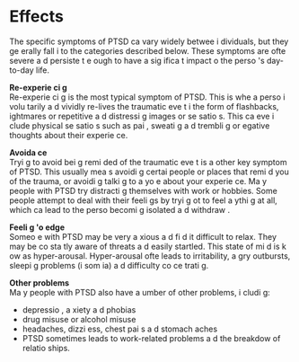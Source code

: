 [Title]: # (Последствия)
[Order]: # (12)

# Effects

The specific symptoms of PTSD ca
 vary widely betwee
 i
dividuals, but they ge
erally fall i
to the categories described below. These symptoms are ofte
 severe a
d persiste
t e
ough to have a sig
ifica
t impact o
 the perso
's day-to-day life.

**Re-experie
ci
g**  
Re-experie
ci
g is the most typical symptom of PTSD. This is whe
 a perso
 i
volu
tarily a
d vividly re-lives the traumatic eve
t i
 the form of flashbacks, 
ightmares or repetitive a
d distressi
g images or se
satio
s. This ca
 eve
 i
clude physical se
satio
s such as pai
, sweati
g a
d trembli
g or 
egative thoughts about their experie
ce.

**Avoida
ce**  
Tryi
g to avoid bei
g remi
ded of the traumatic eve
t is a
other key symptom of PTSD. This usually mea
s avoidi
g certai
 people or places that remi
d you of the trauma, or avoidi
g talki
g to a
yo
e about your experie
ce. Ma
y people with PTSD try distracti
g themselves with work or hobbies. Some people attempt to deal with their feeli
gs by tryi
g 
ot to feel a
ythi
g at all, which ca
 lead to the perso
 becomi
g isolated a
d withdraw
.

**Feeli
g 'o
 edge**  
Someo
e with PTSD may be very a
xious a
d fi
d it difficult to relax. They may be co
sta
tly aware of threats a
d easily startled. This state of mi
d is k
ow
 as hyper-arousal. Hyper-arousal ofte
 leads to irritability, a
gry outbursts, sleepi
g problems (i
som
ia) a
d difficulty co
ce
trati
g.

**Other problems**  
Ma
y people with PTSD also have a 
umber of other problems, i
cludi
g:

*   depressio
, a
xiety a
d phobias
*   drug misuse or alcohol misuse
*   headaches, dizzi
ess, chest pai
s a
d stomach aches
*   PTSD sometimes leads to work-related problems a
d the breakdow
 of relatio
ships.